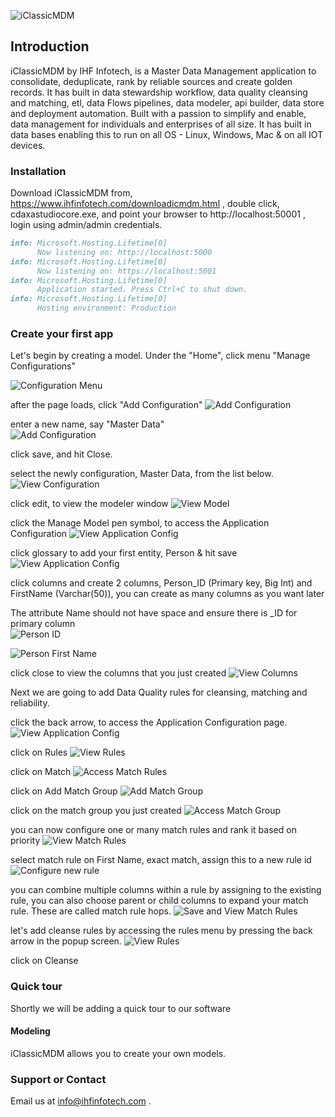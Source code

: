 ![iClassicMDM](https://ihfinfotech.github.io/icmdmimages/ICMDM-logo-700px-RGB.jpg)
         
## Introduction
iClassicMDM by IHF Infotech, is a Master Data Management application to consolidate, deduplicate, rank by reliable sources and create golden records.  It has built in data stewardship workflow, data quality cleansing and matching, etl, data Flows pipelines, data modeler, api builder, data store and deployment automation.   Built with a passion to simplify and enable, data management for individuals and enterprises of all size.  It has built in data bases enabling this to run on all OS - Linux, Windows, Mac & on all IOT devices.

### Installation

Download iClassicMDM from, https://www.ihfinfotech.com/downloadicmdm.html , double click, cdaxastudiocore.exe, and point your browser to http://localhost:50001 , login using admin/admin credentials. 

```markdown
info: Microsoft.Hosting.Lifetime[0]
      Now listening on: http://localhost:5000
info: Microsoft.Hosting.Lifetime[0]
      Now listening on: https://localhost:5001
info: Microsoft.Hosting.Lifetime[0]
      Application started. Press Ctrl+C to shut down.
info: Microsoft.Hosting.Lifetime[0]
      Hosting environment: Production 
```
 
### Create your first app

Let's begin by creating a model.  Under the "Home", click menu "Manage Configurations"

![Configuration Menu](https://ihfinfotech.github.io/icmdmimages/accessaddmatchgroup.PNG)   

after the page loads, click "Add Configuration"
![Add Configuration](https://www.ihfinfotech.com/uploads/1/1/5/0/115016273/published/manageconfigs.png?1612121439)
   
enter a new name, say "Master Data"  
![Add Configuration](https://www.ihfinfotech.com/uploads/1/1/5/0/115016273/newconfig_orig.png)

click save, and hit Close. 

select the newly configuration, Master Data, from the list below.
![View Configuration](https://www.ihfinfotech.com/uploads/1/1/5/0/115016273/listofconfigs_orig.png)

click edit, to view the modeler window 
![View Model](https://www.ihfinfotech.com/uploads/1/1/5/0/115016273/managemodeler_orig.png)

click the Manage Model pen symbol, to access the Application Configuration 
![View Application Config](https://www.ihfinfotech.com/uploads/1/1/5/0/115016273/accessmodelerconfig_orig.png)

click glossary to add your first entity, Person & hit save 
![View Application Config](https://www.ihfinfotech.com/uploads/1/1/5/0/115016273/addnewpersonentity_orig.png)

click columns and create 2 columns, Person_ID (Primary key, Big Int) and FirstName (Varchar(50)), you can create as many columns as you want later 

The attribute Name should not have space and ensure there is _ID for primary column  
![Person ID](https://www.ihfinfotech.com/uploads/1/1/5/0/115016273/addnewcolumnpersonid_orig.png)

![Person First Name](https://www.ihfinfotech.com/uploads/1/1/5/0/115016273/addcolumnfirstname_orig.png)

click close to view the columns that you just created 
![View Columns](https://www.ihfinfotech.com/uploads/1/1/5/0/115016273/viewcolumnslist_orig.png)

Next we are going to add Data Quality rules for cleansing, matching and reliability.  

click the back arrow, to access the Application Configuration page.  
![View Application Config](https://www.ihfinfotech.com/uploads/1/1/5/0/115016273/accessmodelerconfig_orig.png)

click on Rules
![View Rules](https://www.ihfinfotech.com/uploads/1/1/5/0/115016273/accessrules_orig.png)

click on Match 
![Access Match Rules](https://www.ihfinfotech.com/uploads/1/1/5/0/115016273/accessaddmatchgroup_orig.png) 

click on Add Match Group 
![Add Match Group](https://www.ihfinfotech.com/uploads/1/1/5/0/115016273/addpersonmatchgroup_orig.png) 

click on the match group you just created 
![Access Match Group](https://www.ihfinfotech.com/uploads/1/1/5/0/115016273/viewmatchgroupforperson_orig.png) 

you can now configure one or many match rules and rank it based on priority 
![View Match Rules](https://www.ihfinfotech.com/uploads/1/1/5/0/115016273/configurematchrules_orig.png)

select match rule on First Name, exact match, assign this to a new rule id
![Configure new rule](https://www.ihfinfotech.com/uploads/1/1/5/0/115016273/addnewmatchruleforpersongroup_orig.png)

you can combine multiple columns within a rule by assigning to the existing rule, you can also choose parent or child columns to expand your match rule. These are called match rule hops. 
![Save and View Match Rules](https://www.ihfinfotech.com/uploads/1/1/5/0/115016273/viewmatchrulesforpersongroup_orig.png)

let's add cleanse rules by accessing the rules menu by pressing the back arrow in the popup screen. 
![View Rules](https://www.ihfinfotech.com/uploads/1/1/5/0/115016273/accessrules_orig.png)

click on Cleanse 



### Quick tour
Shortly we will be adding a quick tour to our software
 
#### Modeling
iClassicMDM allows you to create your own models. 

### Support or Contact

Email us at info@ihfinfotech.com . 
